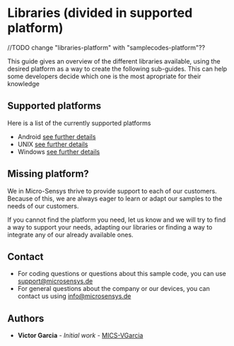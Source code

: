 # Libraries (divided in supported platform)
//TODO change "libraries-platform" with "samplecodes-platform"??

This guide gives an overview of the different libraries available, using the desired platform as a way to create the following sub-guides. This can help some developers decide which one is the most apropriate for their knowledge

## Supported platforms
Here is a list of the currently supported platforms
* Android [see further details](android)
* UNIX [see further details](UNIX)
* Windows [see further details](windows)

## Missing platform?
We in Micro-Sensys thrive to provide support to each of our customers. Because of this, we are always eager to learn or adapt our samples to the needs of our customers. 

If you cannot find the platform you need, let us know and we will try to find a way to support your needs, adapting our libraries or finding a way to integrate any of our already available ones.

## Contact
* For coding questions or questions about this sample code, you can use [support@microsensys.de](mailto:support@microsensys.de)
* For general questions about the company or our devices, you can contact us using [info@microsensys.de](mailto:info@microsensys.de)

## Authors

* **Victor Garcia** - *Initial work* - [MICS-VGarcia](https://github.com/MICS-VGarcia/)
